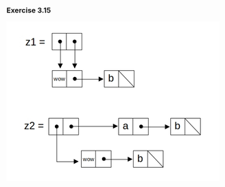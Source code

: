 ### Exercise 3.15
![pointers](https://github.com/jonathantorres/bookshelf/blob/master/sicp-js/img/3.15.jpg)
